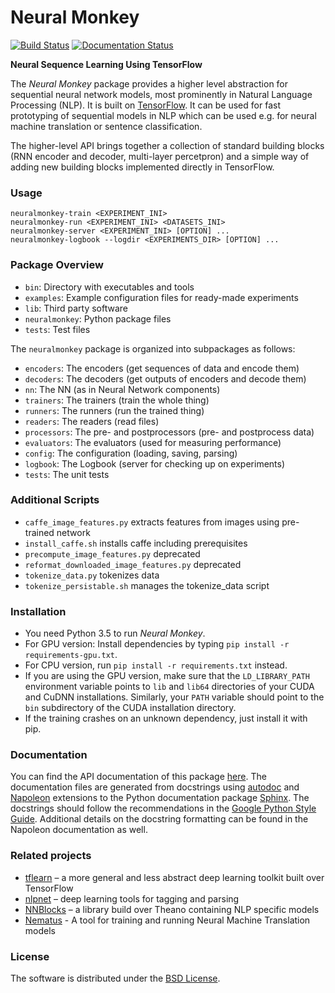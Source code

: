 # Neural Monkey

[![Build Status](https://travis-ci.org/ufal/neuralmonkey.svg?branch=master)](https://travis-ci.org/ufal/neuralmonkey)
[![Documentation Status](https://readthedocs.org/projects/neural-monkey/badge/?version=latest)](http://neural-monkey.readthedocs.io/en/latest/?badge=latest)


__Neural Sequence Learning Using TensorFlow__

The _Neural Monkey_ package provides a higher level abstraction for sequential neural network
models, most prominently in Natural Language Processing (NLP). It is built on
[TensorFlow](http://tensorflow.org/). It can be used for fast prototyping of
sequential models in NLP which can be used e.g. for neural machine translation
or sentence classification.

The higher-level API brings together a collection of standard building blocks
(RNN encoder and decoder, multi-layer percetpron) and a simple way of adding new
building blocks implemented directly in TensorFlow.

### Usage

```
neuralmonkey-train <EXPERIMENT_INI>
neuralmonkey-run <EXPERIMENT_INI> <DATASETS_INI>
neuralmonkey-server <EXPERIMENT_INI> [OPTION] ...
neuralmonkey-logbook --logdir <EXPERIMENTS_DIR> [OPTION] ...
```

### Package Overview

- `bin`: Directory with executables and tools
- `examples`: Example configuration files for ready-made experiments
- `lib`: Third party software
- `neuralmonkey`: Python package files
- `tests`: Test files

The `neuralmonkey` package is organized into subpackages as follows:

- `encoders`: The encoders (get sequences of data and encode them)
- `decoders`: The decoders (get outputs of encoders and decode them)
- `nn`: The NN (as in Neural Network components)
- `trainers`: The trainers (train the whole thing)
- `runners`: The runners (run the trained thing)
- `readers`: The readers (read files)
- `processors`: The pre- and postprocessors (pre- and postprocess data)
- `evaluators`: The evaluators (used for measuring performance)
- `config`: The configuration (loading, saving, parsing)
- `logbook`: The Logbook (server for checking up on experiments)
- `tests`: The unit tests

### Additional Scripts

- `caffe_image_features.py` extracts features from images using pre-trained network
- `install_caffe.sh` installs caffe including prerequisites
- `precompute_image_features.py` deprecated
- `reformat_downloaded_image_features.py` deprecated
- `tokenize_data.py` tokenizes data
- `tokenize_persistable.sh` manages the tokenize_data script


### Installation

- You need Python 3.5 to run _Neural Monkey_.
- For GPU version: Install dependencies by typing `pip install -r requirements-gpu.txt`.
- For CPU version, run `pip install -r requirements.txt` instead.
- If you are using the GPU version, make sure that the `LD_LIBRARY_PATH`
  environment variable points to `lib` and `lib64` directories of your CUDA and
  CuDNN installations. Similarly, your `PATH` variable should point to the `bin`
  subdirectory of the CUDA installation directory.
- If the training crashes on an unknown dependency, just install it with pip.

### Documentation

You can find the API documentation of this package [here](http://neural-monkey.readthedocs.io/en/latest). The documentation files are generated from docstrings using [autodoc](http://www.sphinx-doc.org/en/stable/ext/autodoc.html) and [Napoleon](https://sphinxcontrib-napoleon.readthedocs.io/en/latest/) extensions to the Python documentation package [Sphinx](http://www.sphinx-doc.org/en/stable/). The docstrings should follow the recommendations in the [Google Python Style Guide](http://google.github.io/styleguide/pyguide.html?showone=Comments#Comments). Additional details on the docstring formatting can be found in the Napoleon documentation as well.

### Related projects

- [tflearn](https://github.com/tflearn/tflearn) – a more general and less
abstract deep learning toolkit built over TensorFlow
- [nlpnet](https://github.com/erickrf/nlpnet) – deep learning tools for
tagging and parsing
- [NNBlocks](https://github.com/brmson/NNBlocks) – a library build over Theano
containing NLP specific models
- [Nematus](https://github.com/rsennrich/nematus) - A tool for training and
  running Neural Machine Translation models

### License

The software is distributed under the [BSD
License](https://opensource.org/licenses/BSD-3-Clause).
